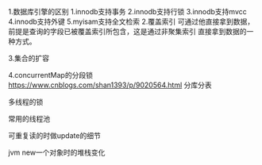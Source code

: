 1.数据库引擎的区别
    1.innodb支持事务
    2.innodb支持行锁
    3.innodb支持mvcc
    4.innodb支持外键
    5.myisam支持全文检索
2.覆盖索引
  可通过他直接拿到数据，前提是查询的字段已被覆盖索引所包含，这是通过非聚集索引
  直接拿到数据的一种方式。

3.集合的扩容

4.concurrentMap的分段锁
  https://www.cnblogs.com/shan1393/p/9020564.html
分库分表

多线程的锁

常用的线程池

可重复读的时做update的细节

jvm new一个对象时的堆栈变化
